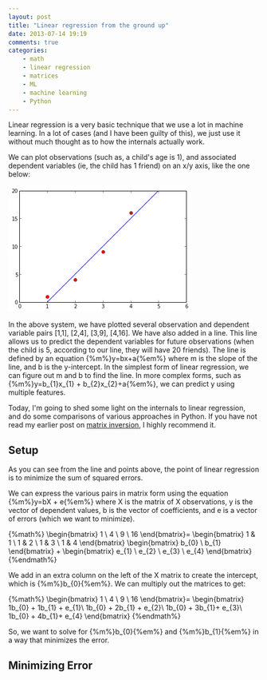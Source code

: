 ```yaml
---
layout: post
title: "Linear regression from the ground up"
date: 2013-07-14 19:19
comments: true
categories:
    - math
    - linear regression
    - matrices
    - ML
    - machine learning
    - Python
---
```


Linear regression is a very basic technique that we use a lot in machine learning.  In a lot of cases (and I have been guilty of this), we just use it without much thought as to how the internals actually work.

We can plot observations (such as, a child's age is 1), and associated dependent variables (ie, the child has 1 friend) on an x/y axis, like the one below:

![linear regression](../images/linear-regression/linear-system.png)

In the above system, we have plotted several observation and dependent variable pairs [1,1], [2,4], [3,9], [4,16].  We have also added in a line.  This line allows us to predict the dependent variables for future observations (when the child is 5, according to our line, they will have 20 friends).  The line is defined by an equation {%m%}y=bx+a{%em%} where m is the slope of the line, and b is the y-intercept.  In the simplest form of linear regression, we can figure out m and b to find the line.  In more complex forms, such as {%m%}y=b\_{1}x\_{1} + b\_{2}x\_{2}+a{%em%}, we can predict y using multiple features.

Today, I'm going to shed some light on the internals to linear regression, and do some comparisons of various approaches in Python.  If you have not read my earlier post on [matrix inversion](/blog/inverting-your-very-own-matrix), I highly recommend it.

<!--more-->

Setup
--------------------------------

As you can see from the line and points above, the point of linear regression is to minimize the sum of squared errors.

We can express the various pairs in matrix form using the equation {%m%}y=bX + e{%em%} where X is the matrix of X observations, y is the vector of dependent values, b is the vector of coefficients, and e is a vector of errors (which we want to minimize).

{%math%}
\begin{bmatrix}
1 \\
4 \\
9 \\
16
\end{bmatrix}=
\begin{bmatrix}
1 & 1 \\
1 & 2 \\
1 & 3 \\
1 & 4
\end{bmatrix}
\begin{bmatrix}
b_{0} \\
b_{1}
\end{bmatrix} +
\begin{bmatrix}
e_{1} \\
e_{2} \\
e_{3} \\
e_{4}
\end{bmatrix}
{%endmath%}

We add in an extra column on the left of the X matrix to create the intercept, which is {%m%}b\_{0}{%em%}.  We can multiply out the matrices to get:

{%math%}
\begin{bmatrix}
1 \\
4 \\
9 \\
16
\end{bmatrix}=
\begin{bmatrix}
1b_{0} + 1b_{1} + e_{1}\\
1b_{0} + 2b_{1} + e_{2}\\
1b_{0} + 3b_{1}+ e_{3}\\
1b_{0} + 4b_{1}+ e_{4}
\end{bmatrix}
{%endmath%}

So, we want to solve for {%m%}b\_{0}{%em%} and {%m%}b\_{1}{%em%} in a way that minimizes the error.

Minimizing Error
--------------------------------



